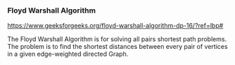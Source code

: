 ### Floyd Warshall Algorithm

https://www.geeksforgeeks.org/floyd-warshall-algorithm-dp-16/?ref=lbp# 

The Floyd Warshall Algorithm is for solving all pairs shortest path problems. 
The problem is to find the shortest distances between every pair of vertices in a given edge-weighted directed Graph. 

